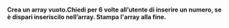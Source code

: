 #### Crea un array vuoto.Chiedi per 6 volte all’utente di inserire un numero, se è dispari inseriscilo nell’array. Stampa l'array alla fine.